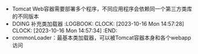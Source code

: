 - Tomcat Web容器需要部署多个程序，不同应用程序会依赖同一个第三方类库的不同版本
- DOING 补充类加载器
  :LOGBOOK:
  CLOCK: [2023-10-16 Mon 14:57:28]
  CLOCK: [2023-10-16 Mon 14:57:34]
  :END:
- commonLoader：最基本类加载器，可以被Tomcat容器本身和各个webapp访问